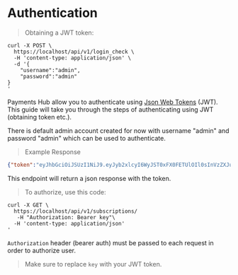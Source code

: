 # Authentication

> Obtaining a JWT token:

```shell
curl -X POST \
  https://localhost/api/v1/login_check \
  -H 'content-type: application/json' \
  -d '{
    "username":"admin",
    "password":"admin"
}
'
```

Payments Hub allow you to authenticate using [Json Web Tokens](https://jwt.io) (JWT).
This guide will take you through the steps of authenticating using JWT (obtaining token etc.).


<aside class="notice">There is default admin account created for now with username "admin" and password "admin" which can be used to authenticate.</aside>

> Example Response 

```json
{"token":"eyJhbGciOiJSUzI1NiJ9.eyJyb2xlcyI6WyJST0xFX0FETUlOIl0sInVzZXJuYW1lIjoiYWRtaW4iLCJpYXQiOjE1MDA0NTUzNTEsImV4cCI6MTUwMDQ1ODk1MX0.cmJFi_M_bmQnjS4VdP4eKdZYvury8i4wX6Rzn5psehG6Pg8X8Z2N-GKSn_ugXPTEs2KiUxLQ1hC3FMSioxe-OfaOX0thMRiU89MK-jDv52h-vAoVBnjd60vB5oxSdtVy3rXTJOyx99aULurrUCbVAX4FIIKbGPczhVL7kTuBmXihPT2jl65vQnvnAo7HWJZgc9ZAG0l6pVV9YnRqBmB2ht70ce8hYjQAwc-UzzGqJipQL7uWNytx-Dol07zM00YapBt9UgmeBpj79iIC7XSkMVAWNBFLhV6UAaafOWJBa55z6JgbdrescXgbHMFcnqGpUECOetLhfqZAyoSyGz7igXViRcFXB2Vgg2TKzYL1Ok3pQojQV5g1GXSX27H5URFihJf5Aeeloo014xVJzJmM2UOo6JM00YIlPLMP3AaRbUNMKmMNZhJzwkyqVn_AArOdt4QkFB_9ImK4VTw7K6USrLYBKkFBtbIByjt0ooUIxYwSz8Ofy7TgFkGdI-7TT3egzT6bwQ5u6ZRKd6C8PP_VITEJKD8GjFmi5PodikrMiq2FzN3KCvSGl5i_7AN0_OH8A4tHZ22_5ZICWaVGWZCYGE-zbNQ7k6nyezK0Bxu49mJAayzH_NCpiydjDixC81o29TRf2qr3ZpXsPoiF1AXlE_RoAKk3cARgI8CPW6-bsjc"}
```

This endpoint will return a json response with the token.

> To authorize, use this code:

```shell
curl -X GET \
  https://localhost/api/v1/subscriptions/
   -H "Authorization: Bearer key"\
  -H 'content-type: application/json'
'
```

`Authorization` header (bearer auth) must be passed to each request in order to authorize user.

> Make sure to replace `key` with your JWT token.

